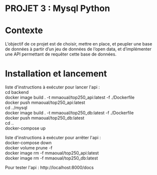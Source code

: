 # PROJET 3 : Mysql Python
  
# Contexte
  
L’objectif de ce projet est de choisir, mettre en place, et peupler une base de données à partir d’un jeu de données de l’open data, et d’implémenter une API permettant de requêter cette base de données.
  
# Installation et lancement
  
liste d'instructions à exécuter pour lancer l'api :  
cd backend  
docker image build . -t mmaoual/top250_api:latest -f ./Dockerfile  
docker push mmaoual/top250_api:latest  
cd ../mysql  
docker image build . -t mmaoual/top250_db:latest -f ./Dockerfile  
docker push mmaoual/top250_db:latest  
cd ..  
docker-compose up  
  
liste d'instructions à exécuter pour arrêter l'api :  
docker-compose down  
docker volume prune -f  
docker image rm -f mmaoual/top250_api:latest  
docker image rm -f mmaoual/top250_db:latest  
  
Pour tester l'api : http://localhost:8000/docs  